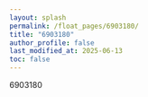 ```yaml
---
layout: splash
permalink: /float_pages/6903180/
title: "6903180"
author_profile: false
last_modified_at: 2025-06-13
toc: false
---
```

 
6903180
